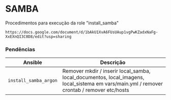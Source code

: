 # SAMBA

Procedimentos para execução da role "install_samba"
```
https://docs.google.com/document/d/1bAkU1XvA6FUsUAup1vgPwKZadxNaFg-XxEXnQI3C0D8/edit?usp=sharing
```
### Pendências
|Ansible      |Descrição|
|-------------|-----------|
|`install_samba_argon`| Remover mkdir / inserir local_samba, local_documentos, local_imagens, local_sistema em vars/main.yml / remover crontab / remover etc/hosts

